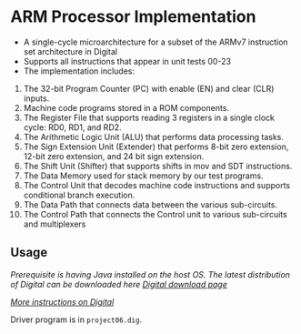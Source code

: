 # ARM Processor Implementation

- A single-cycle microarchitecture for a subset of the ARMv7 instruction set architecture in Digital
- Supports all instructions that appear in unit tests 00-23
- The implementation includes:
1. The 32-bit Program Counter (PC) with enable (EN) and clear (CLR) inputs.
2. Machine code programs stored in a ROM components.
3. The Register File that supports reading 3 registers in a single clock cycle: RD0, RD1, and RD2.
4. The Arithmetic Logic Unit (ALU) that performs data processing tasks.
5. The Sign Extension Unit (Extender) that performs 8-bit zero extension, 12-bit zero extension, and 24 bit sign extension.
6. The Shift Unit (Shifter) that supports shifts in mov and SDT instructions.
7. The Data Memory used for stack memory by our test programs. 
8. The Control Unit that decodes machine code instructions and supports conditional branch execution. 
9. The Data Path that connects data between the various sub-circuits.
10. The Control Path that connects the Control unit to various sub-circuits and multiplexers

## Usage
*Prerequisite is having Java installed on the host OS. The latest distribution of Digital can be downloaded here  [Digital download page](https://github.com/hneemann/Digital/releases/tag/v0.28)*

*[More instructions on Digital](https://github.com/hneemann/Digital)*

Driver program is in `project06.dig`.
